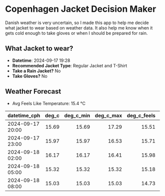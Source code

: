 
# Copenhagen Jacket Decision Maker

Danish weather is very uncertain, so I made this app to help me decide what jacket to wear based on weather data. 
It also help me know when it gets cold enough to take gloves or when I should be prepared for rain.

## What Jacket to wear?

- **Datetime**: 2024-09-17 19:28
- **Recommended Jacket Type**: Regular Jacket and T-Shirt
- **Take a Rain Jacket?** No
- **Take Gloves?** No

## Weather Forecast
- Avg Feels Like Temperature: 15.4 °C

| datetime_cph     |   deg_c |   deg_c_min |   deg_c_max |   deg_c_feels | weather   | wind   | rain   |
|:-----------------|--------:|------------:|------------:|--------------:|:----------|:-------|:-------|
| 2024-09-17 20:00 |   15.69 |       15.69 |       17.29 |         15.51 | Clouds    | Low    | None   |
| 2024-09-17 23:00 |   15.97 |       15.97 |       16.53 |         15.71 | Clouds    | Low    | None   |
| 2024-09-18 02:00 |   16.17 |       16.17 |       16.41 |         15.98 | Clouds    | Low    | None   |
| 2024-09-18 05:00 |   15.32 |       15.32 |       15.32 |         15.18 | Clouds    | Low    | None   |
| 2024-09-18 08:00 |   15.03 |       15.03 |       15.03 |         14.73 | Clouds    | Low    | None   |
        